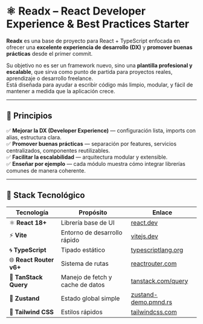 # ⚛️ Readx – React Developer Experience & Best Practices Starter

**Readx** es una base de proyecto para React + TypeScript enfocada en ofrecer una **excelente experiencia de desarrollo (DX)** y **promover buenas prácticas** desde el primer commit.

Su objetivo no es ser un framework nuevo, sino una **plantilla profesional y escalable**, que sirva como punto de partida para proyectos reales, aprendizaje o desarrollo freelance.  
Está diseñada para ayudar a escribir código más limpio, modular, y fácil de mantener a medida que la aplicación crece.

---

## 🚀 Principios

✅ **Mejorar la DX (Developer Experience)** — configuración lista, imports con alias, estructura clara.  
✅ **Promover buenas prácticas** — separación por features, servicios centralizados, componentes reutilizables.  
✅ **Facilitar la escalabilidad** — arquitectura modular y extensible.  
✅ **Enseñar por ejemplo** — cada módulo muestra cómo integrar librerías comunes de manera coherente.  

---

## 🚀 Stack Tecnológico

| Tecnología | Propósito | Enlace |
|-------------|------------|---------|
| ⚛️ **React 18+** | Librería base de UI | [react.dev](https://react.dev/) |
| ⚡ **Vite** | Entorno de desarrollo rápido | [vitejs.dev](https://vitejs.dev/) |
| 🌀 **TypeScript** | Tipado estático | [typescriptlang.org](https://www.typescriptlang.org/) |
| 🌐 **React Router v6+** | Sistema de rutas | [reactrouter.com](https://reactrouter.com/en/main) |
| 🔁 **TanStack Query** | Manejo de fetch y cache de datos | [tanstack.com/query](https://tanstack.com/query/latest) |
| 💾 **Zustand** | Estado global simple | [zustand-demo.pmnd.rs](https://zustand-demo.pmnd.rs/) |
| 🎨 **Tailwind CSS** | Estilos rápidos | [tailwindcss.com](https://tailwindcss.com/) |